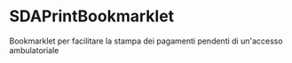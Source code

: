 # SDAPrintBookmarklet
Bookmarklet per facilitare la stampa dei pagamenti pendenti di un'accesso ambulatoriale
